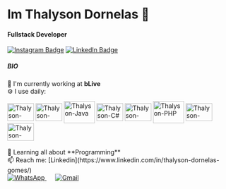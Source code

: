 # Im Thalyson Dornelas 👋

#### Fullstack Developer
[![Instagram Badge](https://img.shields.io/badge/-@thalysondornelas-352856?style=flat-square&labelColor=1A132B&logo=instagram&logoColor=white&link=https://www.instagram.com/thalysondornelas)](https://www.instagram.com/thalysondornelas/)
[![LinkedIn Badge](https://img.shields.io/badge/-@thalysondornelas-352856?style=flat-square&labelColor=1A132B&logo=linkedin&logoColor=white&link=https://www.linkedin.com/in/thalyson-dornelas-gomes/)](https://www.linkedin.com/in/thalyson-dornelas-gomes/)

##### BIO

🏢 I'm currently working at **bLive**
<br>
⚙️ I use daily: 
<div style="display: inline_block">
    <img align="center" alt="Thalyson-Typescript" height="40" width="60" src="https://icongr.am/devicon/typescript-original.svg?size=110&color=currentColor">
    <img align="center" alt="Thalyson-Javascript" height="40" width="60" src="https://icongr.am/devicon/javascript-original.svg?size=110&color=currentColor">
    <img align="center" alt="Thalyson-Java" height="50" width="70" src="https://cdn.jsdelivr.net/gh/devicons/devicon/icons/java/java-original-wordmark.svg">
    <img align="center" alt="Thalyson-C#" height="40" width="60" src="https://cdn.jsdelivr.net/gh/devicons/devicon/icons/csharp/csharp-original.svg">
    <img align="center" alt="Thalyson-AngularJS" height="40" width="60" src="https://cdn.jsdelivr.net/gh/devicons/devicon/icons/angularjs/angularjs-original.svg">
    <img align="center" alt="Thalyson-PHP" height="50" width="70" src="https://cdn.jsdelivr.net/gh/devicons/devicon/icons/php/php-original.svg">
    <img align="center" alt="Thalyson-React" height="40" width="60" src="https://cdn.jsdelivr.net/gh/devicons/devicon/icons/react/react-original.svg">
    <img align="center" alt="Thalyson-PostgreSQL" height="40" width="60" src="https://icongr.am/devicon/postgresql-original.svg?size=110&color=currentColor">
</div>
<br>
🌱 Learning all about **Programming**
    <br>
📫 Reach me: [Linkedin](https://www.linkedin.com/in/thalyson-dornelas-gomes/)

<div>
    <a href="https://api.whatsapp.com/send?phone=5538991886083&text=Olá%20Thalyson!%20">
        <img src="https://img.shields.io/badge/WhatsApp-25D366?style=for-the-badge&logo=whatsapp&logoColor=white" alt="WhatsApp">
    </a>
    &nbsp;&nbsp;&nbsp;&nbsp;
    <a href="mailto:thalysondornelasgomes14@gmail.com">
        <img src="https://img.shields.io/badge/Gmail-D14836?style=for-the-badge&logo=gmail&logoColor=white" alt="Gmail">
    </a>
</div>
